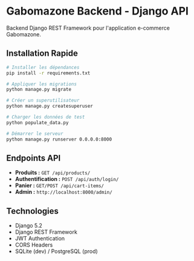 # Gabomazone Backend - Django API

Backend Django REST Framework pour l'application e-commerce Gabomazone.

## Installation Rapide

```bash
# Installer les dépendances
pip install -r requirements.txt

# Appliquer les migrations
python manage.py migrate

# Créer un superutilisateur
python manage.py createsuperuser

# Charger les données de test
python populate_data.py

# Démarrer le serveur
python manage.py runserver 0.0.0.0:8000
```

## Endpoints API

- **Produits :** `GET /api/products/`
- **Authentification :** `POST /api/auth/login/`
- **Panier :** `GET/POST /api/cart-items/`
- **Admin :** `http://localhost:8000/admin/`

## Technologies

- Django 5.2
- Django REST Framework
- JWT Authentication
- CORS Headers
- SQLite (dev) / PostgreSQL (prod)

